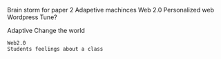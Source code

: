 Brain storm for paper 2
Adapetive machinces
Web 2.0 Personalized web
Wordpress
Tune?

Adaptive Change the world
	
	Web2.0
	Students feelings about a class
	